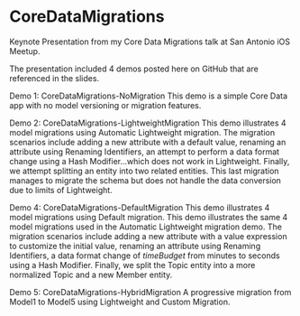 CoreDataMigrations
==================

Keynote Presentation from my Core Data Migrations talk at San Antonio iOS Meetup.

The presentation included 4 demos posted here on GitHub that are referenced in the slides.

Demo 1: CoreDataMigrations-NoMigration
This demo is a simple Core Data app with no model versioning or migration features.

Demo 2: CoreDataMigrations-LightweightMigration
This demo illustrates 4 model migrations using Automatic Lightweight migration. The migration scenarios include adding a new attribute with a default value, renaming an attribute using Renaming Identifiers, an attempt to perform a data format change using a Hash Modifier...which does not work in Lightweight. Finally, we attempt splitting an entity into two related entities. This last migration manages to migrate the schema but does not handle the data conversion due to limits of Lightweight.

Demo 4: CoreDataMigrations-DefaultMigration
This demo illustrates 4 model migrations using Default migration. This demo illustrates the same 4 model migrations used in the Automatic Lightweight migration demo. The migration scenarios include adding a new attribute with a value expression to customize the initial value, renaming an attribute using Renaming Identifiers, a data format change of *timeBudget* from minutes to seconds using a Hash Modifier. Finally, we split the Topic entity into a more normalized Topic and a new Member entity.

Demo 5: CoreDataMigrations-HybridMigration
A progressive migration from Model1 to Model5 using Lightweight and Custom Migration.
